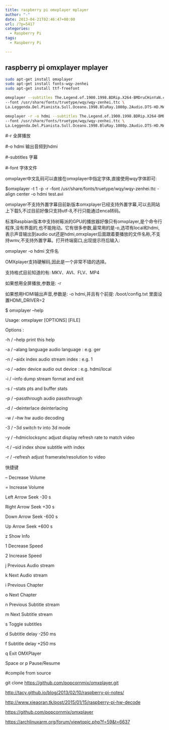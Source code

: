```yaml
---
title: raspberry pi omxplayer mplayer
author: "-"
date: 2013-04-21T02:46:47+00:00
url: /?p=5417
categories:
  - Raspberry Pi
tags:
  - Raspberry Pi

---
```

## raspberry pi omxplayer mplayer
```bash
sudo apt-get install omxplayer
sudo apt-get install fonts-wqy-zenhei
sudo apt-get install ttf-freefont

omxplayer --subtitles The.Legend.of.1900.1998.BDRip.X264-BMDruCHinYaN.chs.srt \
--font /usr/share/fonts/truetype/wqy/wqy-zenhei.ttc \
La.Leggenda.Del.Pianista.Sull.Oceano.1998.BluRay.1080p.2Audio.DTS-HD.MA.5.1.x264-beAst.mkv

omxplayer -r -o hdmi --subtitles The.Legend.of.1900.1998.BDRip.X264-BMDruCHinYaN.chs.srt \
--font /usr/share/fonts/truetype/wqy/wqy-zenhei.ttc \
La.Leggenda.Del.Pianista.Sull.Oceano.1998.BluRay.1080p.2Audio.DTS-HD.MA.5.1.x264-beAst.mkv
```

#-r 全屏播放
  
#-o hdmi 输出音频到hdmi
  
#-subtitles 字幕
  
#-font 字体文件
  
omxplayer中文乱码可以直接在omxplayer中指定字体,直接使用wqy字体即可: 
  
$omxplayer -t 1 -p -r -font /usr/share/fonts/truetype/wqy/wqy-zenhei.ttc -align center -o hdmi test.avi
  
omxplayer不支持外置字幕目前新版本omxplayer已经支持外置字幕,可以去网站上下载5,不过目前好像只支持utf-8,不行只能通过enca转码。

标准Raspbian版本中支持树莓派的GPU的播放器好像只有omxplayer,是个命令行程序,没有界面的,也不能拖动。它有很多参数,最常用的是-o,选项有local和hdmi,表示声音输出到audio out还是hdmi,omxplayer后面跟着要播放的文件名称,不支持wmv,不支持外置字幕。打开终端窗口,出现提示符后输入: 

omxplayer -o hdmi 文件名

OMXplayer支持硬解码,因此是一个非常不错的选择。
  
支持格式目前知道的有: MKV、AVI、FLV、MP4

如果想用全屏播放,参数是: -r

如果想用HDMI输出声音,参数是: -o hdmi,并且有个前提: /boot/config.txt 里面设置HDMI_DRIVER=2

$ omxplayer –help
  
Usage: omxplayer [OPTIONS] [FILE]
  
Options :
  
-h / –help print this help
  
-a / –alang language audio language : e.g. ger
  
-n / –aidx index audio stream index : e.g. 1
  
-o / –adev device audio out device : e.g. hdmi/local
  
-i / –info dump stream format and exit
  
-s / –stats pts and buffer stats
  
-p / –passthrough audio passthrough
  
-d / –deinterlace deinterlacing
  
-w / –hw hw audio decoding
  
-3 / –3d switch tv into 3d mode
  
-y / –hdmiclocksync adjust display refresh rate to match video
  
-t / –sid index show subtitle with index
  
-r / –refresh adjust framerate/resolution to video

快捷键

– Decrease Volume
  
= Increase Volume

Left Arrow Seek -30 s
  
Right Arrow Seek +30 s
  
Down Arrow Seek -600 s
  
Up Arrow Seek +600 s

z Show Info
  
1 Decrease Speed
  
2 Increase Speed
  
j Previous Audio stream
  
k Next Audio stream
  
i Previous Chapter
  
o Next Chapter
  
n Previous Subtitle stream
  
m Next Subtitle stream
  
s Toggle subtitles
  
d Subtitle delay -250 ms
  
f Subtitle delay +250 ms
  
q Exit OMXPlayer
  
Space or p Pause/Resume

#compile from source
  
git clone https://github.com/popcornmix/omxplayer.git
  
http://tacy.github.io/blog/2013/02/10/raspberry-pi-notes/

http://www.xieaoran.tk/post/2015/01/15/raspberry-pi-hw-decode

https://github.com/popcornmix/omxplayer
  
https://archlinuxarm.org/forum/viewtopic.php?f=59&t=6637